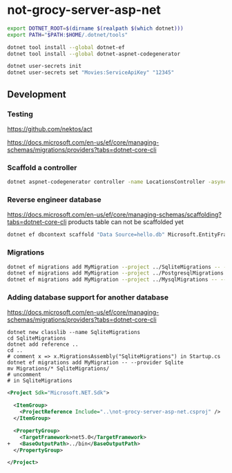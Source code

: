 # not-grocy-server-asp-net

```bash
export DOTNET_ROOT=$(dirname $(realpath $(which dotnet)))
export PATH="$PATH:$HOME/.dotnet/tools"

dotnet tool install --global dotnet-ef
dotnet tool install --global dotnet-aspnet-codegenerator

dotnet user-secrets init
dotnet user-secrets set "Movies:ServiceApiKey" "12345"
```

## Development

### Testing

https://github.com/nektos/act

https://docs.microsoft.com/en-us/ef/core/managing-schemas/migrations/providers?tabs=dotnet-core-cli

### Scaffold a controller

```bash
dotnet aspnet-codegenerator controller -name LocationsController -async -api -m Location -dc LocationContext -outDir Controllers
```

### Reverse engineer database

https://docs.microsoft.com/en-us/ef/core/managing-schemas/scaffolding?tabs=dotnet-core-cli
products table can not be scaffolded yet
```bash
dotnet ef dbcontext scaffold "Data Source=hello.db" Microsoft.EntityFrameworkCore.Sqlite --data-annotations --context NotGrocyContext --context-dir Data --output-dir Models --namespace NotGrocy.Models --context-namespace NotGrocy --force --table api_keys --table batteries --table battery_charge_cycles --table chores --table chores_log --table equipment --table locations --table meal_plan --table permission_hierarchy --table product_barcodes --table product_groups --table quantity_unit_conversions --table quantity_units --table recipes --table recipes_nestings --table recipes_pos --table sessions --table shopping_list --table shopping_lists --table shopping_locations --table stock --table stock_log --table task_categories --table tasks --table user_permissions --table user_settings --table userentities --table userfield_values --table userfields --table userobjects --table users
```

### Migrations

```bash
dotnet ef migrations add MyMigration --project ../SqliteMigrations -- --provider Sqlite
dotnet ef migrations add MyMigration --project ../PostgresqlMigrations -- --provider Postgresql
dotnet ef migrations add MyMigration --project ../MysqlMigrations -- --provider Mysql
```

### Adding database support for another database

https://docs.microsoft.com/en-us/ef/core/managing-schemas/migrations/providers?tabs=dotnet-core-cli

```
dotnet new classlib --name SqliteMigrations
cd SqliteMigrations
dotnet add reference ..
cd ..
# comment x => x.MigrationsAssembly("SqliteMigrations") in Startup.cs
dotnet ef migrations add MyMigration -- --provider Sqlite
mv Migrations/* SqliteMigrations/
# uncomment
# in SqliteMigrations
```
```xml
<Project Sdk="Microsoft.NET.Sdk">

  <ItemGroup>
    <ProjectReference Include="..\not-grocy-server-asp-net.csproj" />
  </ItemGroup>

  <PropertyGroup>
    <TargetFramework>net5.0</TargetFramework>
+   <BaseOutputPath>../bin</BaseOutputPath>
  </PropertyGroup>

</Project>
```